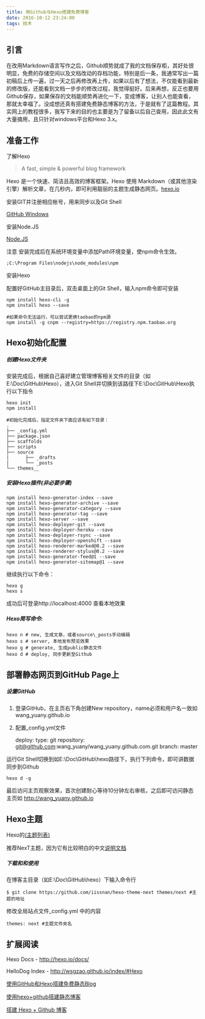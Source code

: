 ```yaml
---
title: 用Github与Hexo搭建免费博客
date: 2016-10-12 23:24:00
tags: 技术
---
```

## 引言
在改用Markdown语言写作之后，Github顺势就成了我的文档保存柜，其好处很明显，免费的存储空间以及文档改动的存档功能，特别是后一条，我通常写出一篇初稿后上传一遍，过一天之后再修改再上传，如果以后有了想法，不仅能看到最新的修改版，还能看到文档一步步的修改过程，我觉得挺好。后来再想，反正也要用Github保存，如果保存的文档能顺势再进化一下，变成博客，让别人也能查看，那就太幸福了。没成想还真有搭建免费静态博客的方法，于是就有了这篇教程。其实网上的教程很多，我写下来的目的也主要是为了留备以后自己查用，因此此文有大量摘用，且只针对windows平台和Hexo 3.x。

## 准备工作
了解Hexo
>A fast, simple & powerful blog framework

Hexo 是一个快速、简洁且高效的博客框架。Hexo 使用 Markdown（或其他渲染引擎）解析文章，在几秒内，即可利用靓丽的主题生成静态网页。[hexo.io](http://hexo.io/)

安装GIT并注册相应帐号，用来同步以及Git Shell

[GitHub Windows](https://windows.github.com/)

安装Node.JS

[Node.JS](http://nodejs.org/)

注意 安装完成后在系统环境变量中添加Path环境变量，使npm命令生效。

    ;C:\Program Files\nodejs\node_modules\npm

安装Hexo

配置好GitHub主目录后，双击桌面上的Git Shell，输入npm命令即可安装

    npm install hexo-cli -g
    npm install hexo --save

    #如果命令无法运行，可以尝试更换taobao的npm源
    npm install -g cnpm --registry=https://registry.npm.taobao.org

## Hexo初始化配置
##### 创建Hexo文件夹

安装完成后，根据自己喜好建立管理博客相关文件的目录（如E:\Doc\GitHub\Hexo），进入Git Shell并切换到该路径下E:\Doc\GitHub\Hexo执行以下指令

    hexo init
    npm install

    #初始化完成后，指定文件夹下面应该有如下目录：
    .
    ├── _config.yml
    ├── package.json
    ├── scaffolds
    ├── scripts
    ├── source
    |      ├── _drafts
    |      └── _posts
    └── themes__

##### 安装Hexo插件(非必要步骤)

    npm install hexo-generator-index --save
    npm install hexo-generator-archive --save
    npm install hexo-generator-category --save
    npm install hexo-generator-tag --save
    npm install hexo-server --save
    npm install hexo-deployer-git --save
    npm install hexo-deployer-heroku --save
    npm install hexo-deployer-rsync --save
    npm install hexo-deployer-openshift --save
    npm install hexo-renderer-marked@0.2 --save
    npm install hexo-renderer-stylus@0.2 --save
    npm install hexo-generator-feed@1 --save
    npm install hexo-generator-sitemap@1 --save

继续执行以下命令：

    hexo g
    hexo s

成功后可登录http://localhost:4000 查看本地效果

##### Hexo简写命令:
    hexo n # new, 生成文章，或者source\_posts手动编辑
    hexo s # server, 本地发布预览效果
    hexo g # generate, 生成public静态文件
    hexo d # deploy, 同步更新至Github

## 部署静态网页到GitHub Page上
##### 设置GitHub
1. 登录GitHub，在主页右下角创建New repository，name必须和用户名一致如wang_yuany.github.io
2. 配置_config.yml文件


    deploy:
      type: git
      repository: git@github.com:wang_yuany/wang_yuany.github.com.git
      branch: master

运行Git Shell切换到如E:\Doc\GitHub\hexo路径下，执行下列命令，即可讲数据同步到Github

    hexo d -g

最后访问主页观察效果，首次创建耐心等待10分钟左右审核，之后即可访问静态主页如 http://wang_yuany.github.io

## Hexo主题
Hexo的[(主题列表)](https://github.com/hexojs/hexo/wiki/Themes)

推荐NexT主题，因为它有比较明白的中文[说明文档](http://theme-next.iissnan.com/getting-started.html)

##### 下载和和使用
在博客主目录（如E:\Doc\GitHub\hexo）下输入命令行

    $ git clone https://github.com/iissnan/hexo-theme-next themes/next #主题的地址

修改全局站点文件_config.yml 中的内容

    themes: next #主题文件夹名

## 扩展阅读
Hexo Docs - http://hexo.io/docs/

HelloDog Index - http://wsgzao.github.io/index/#Hexo

[使用GitHub和Hexo搭建免费静态Blog](https://wsgzao.github.io/post/hexo-guide/)

[使用hexo+github搭建静态博客](http://qiutc.me/post/%E4%BD%BF%E7%94%A8hexo-github%E6%90%AD%E5%BB%BA%E9%9D%99%E6%80%81%E5%8D%9A%E5%AE%A2.html)

[搭建 Hexo + Github 博客](http://jianghao.wang/2015/hexo-github/)
